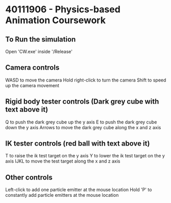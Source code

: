 40111906 - Physics-based Animation Coursework
=============================================

To Run the simulation
-------------------------

Open 'CW.exe' inside '/Release'

Camera controls
------------------
WASD to move the camera
Hold right-click to turn the camera
Shift to speed up the camera movement

Rigid body tester controls (Dark grey cube with text above it)
------------------
Q to push the dark grey cube up the y axis
E to push the dark grey cube down the y axis
Arrows to move the dark grey cube along the x and z axis

IK tester controls (red ball with text above it)
------------------
T to raise the ik test target on the y axis
Y to lower the ik test target on the y axis
IJKL to move the test target along the x and z axis


Other controls
------------------
Left-click to add one particle emitter at the mouse location
Hold 'P' to constantly add particle emitters at the mouse location